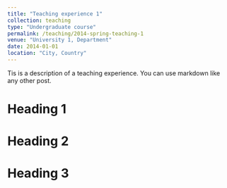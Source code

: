 ```yaml
---
title: "Teaching experience 1"
collection: teaching
type: "Undergraduate course"
permalink: /teaching/2014-spring-teaching-1
venue: "University 1, Department"
date: 2014-01-01
location: "City, Country"
---
```


Tis is a description of a teaching experience. You can use markdown like any other post.

Heading 1
======

Heading 2
======

Heading 3
======
